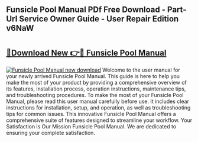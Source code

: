 ## Funsicle Pool Manual PDf Free Download - Part-UrI Service Owner Guide - User Repair Edition v6NaW

# <h2><a href="http://bc16773.oget.top/?id=Funsicle+Pool+Manual">🔗Download New 👉🔴 Funsicle Pool Manual</a></h2>

[![Funsicle Pool Manual new download](https://i.imgur.com/5g1atiW.png)](http://bc16773.oget.top/?id=Funsicle+Pool+Manual)
Welcome to the user manual for your newly arrived Funsicle Pool Manual. This guide is here to help you make the most of your product by providing a comprehensive overview of its features, installation process, operation instructions, maintenance tips, and troubleshooting procedures. To make the most of your Funsicle Pool Manual, please read this user manual carefully before use. It includes clear instructions for installation, setup, and operation, as well as troubleshooting tips for common issues. This innovative Funsicle Pool Manual offers a comprehensive suite of features designed to streamline your workflow. Your Satisfaction is Our Mission Funsicle Pool Manual. We are dedicated to ensuring your complete satisfaction.
